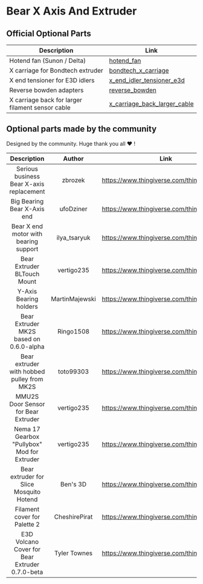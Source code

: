 # Bear X Axis And Extruder


## Official Optional Parts

| Description | Link |
|-------------|------|
| Hotend fan (Sunon / Delta) | [hotend_fan](hotend_fan) |
| X carriage for Bondtech extruder | [bondtech_x_carriage](bondtech_x_carriage) |
| X end tensioner for E3D idlers | [x_end_idler_tensioner_e3d](x_end_idler_tensioner_e3d) |
| Reverse bowden adapters | [reverse_bowden](reverse_bowden) |
| X carriage back for larger filament sensor cable |[x_carriage_back_larger_cable](x_carriage_back_larger_cable) |


## Optional parts made by the community

Designed by the community. Huge thank you all :heart: !

| Description | Author | Link |
|:-----------:|:------:|:----:|
| Serious business Bear X-axis replacement | zbrozek | https://www.thingiverse.com/thing:3194456 |
| Big Bearing Bear X-Axis end | ufoDziner | https://www.thingiverse.com/thing:3243705 |
| Bear X end motor with bearing support | ilya_tsaryuk | https://www.thingiverse.com/thing:3249583 |
| Bear Extruder BLTouch Mount | vertigo235 | https://www.thingiverse.com/thing:3251530 |
| Y-Axis Bearing holders | MartinMajewski | https://www.thingiverse.com/thing:3342147 |
| Bear Extruder MK2S based on 0.6.0-alpha | Ringo1508 |https://www.thingiverse.com/thing:3252121 |
| Bear extruder with hobbed pulley from MK2S | toto99303 | https://www.thingiverse.com/thing:3661475 |
| MMU2S Door Sensor for Bear Extruder | vertigo235 | https://www.thingiverse.com/thing:3472911 |
| Nema 17 Gearbox "Pullybox" Mod for Extruder | vertigo235 | https://www.thingiverse.com/thing:3714978 |
| Bear extruder for Slice Mosquito Hotend | Ben's 3D | https://www.thingiverse.com/thing:3733768 |
| Filament cover for Palette 2 | CheshirePirat | https://www.thingiverse.com/thing:3803392 |
| E3D Volcano Cover for Bear Extruder 0.7.0-beta | Tyler Townes | https://www.thingiverse.com/thing:3988922 |
